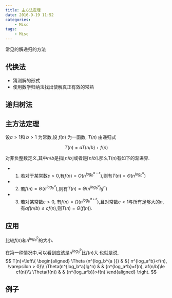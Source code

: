 ```yaml
---
title: 主方法定理
date: 2016-9-19 11:52
categories:
	- Misc
tags:
	- Misc
---
```


常见的解递归的方法
## 代换法
* 猜测解的形式
* 使用数学归纳法找出使解真正有效的常熟

## 递归树法

## 主方法定理

设$a>1$和 $b>1$ 为常数,设 $f(n)$ 为一函数, $T(n)$ 由递归式

$$T(n) = aT(n/b) + f(n)$$


对非负整数定义,其中$n/b$是指$\lfloor n/b \rfloor$或者是$\lceil n/b \rceil$.那么T(n)有如下的渐进界.

* 1) 若对于某常数$\varepsilon > 0$,有$f(n) = O(n^{log_b^{a -  \varepsilon}})$,则有$T(n) = \Theta (n^{log_b^{a }})$

* 2) 若$f(n) = \Theta(n^{log_b^a})$,则有$T(n) = \Theta(n^{log_b^a}lg^n)$

* 3) 若对某常数$\varepsilon > 0$, 有$f(n) = \Omega(n^{log_b^{a + \varepsilon}})$,且对常数$c < 1$与所有足够大的$n$,有$af(n/b) \le cf(n)$,则$T(n) = \Theta(f(n))$.


## 应用

比较$f(n)$和$n^{log_a^b}$的大小.

在第一种情况中,可以看到应该是$n^{log_a^b}$比$f(n)$大.也就是说,
$$ T(n)=\left\{
\begin{aligned}
\Theta (n^{log_b^{a }}) & &{ n^{log_a^b}<f(n), \varepsilon > 0}\\
\Theta(n^{log_b^a}lg^n)  & & {n^{log_a^b}=f(n), af(n/b)\le cf(n)}\\
\Theta(f(n))  & & {n^{log_a^b}}>f(n)
\end{aligned}
\right.
$$

## 例子
